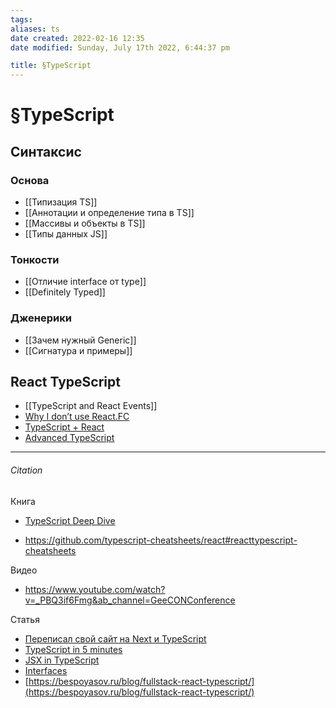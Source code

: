 ```yaml
---
tags: 
aliases: ts
date created: 2022-02-16 12:35
date modified: Sunday, July 17th 2022, 6:44:37 pm

title: §TypeScript
---
```


# §TypeScript

## Синтаксис

### Основа

- [[Типизация TS]]
- [[Аннотации и определение типа в TS]]
- [[Массивы и объекты в TS]]
- [[Типы данных JS]]

### Тонкости

- [[Отличие interface от type]]
- [[Definitely Typed]]

### Дженерики

- [[Зачем нужный Generic]]
- [[Сигнатура и примеры]]

## React TypeScript

- [[TypeScript and React Events]]
- [Why I don’t use React.FC](https://fettblog.eu/typescript-react-why-i-dont-use-react-fc/)
- [TypeScript + React](https://fettblog.eu/typescript-react/)
- [Advanced TypeScript](https://fettblog.eu/advanced-typescript-guide/)

---

###### Citation

Книга

- [TypeScript Deep Dive ](https://basarat.gitbook.io/typescript/)

- https://github.com/typescript-cheatsheets/react#reacttypescript-cheatsheets

Видео

- https://www.youtube.com/watch?v=_PBQ3if6Fmg&ab_channel=GeeCONConference

Статья

- [Переписал свой сайт на Next и TypeScript](https://bespoyasov.ru/blog/tzlvt-upgrade/)
- [TypeScript in 5 minutes](https://www.typescriptlang.org/docs/handbook/typescript-in-5-minutes.html)
- [JSX in TypeScript](https://www.typescriptlang.org/docs/handbook/jsx.html)
- [Interfaces](https://www.typescriptlang.org/docs/handbook/interfaces.html)
- [https://bespoyasov.ru/blog/fullstack-react-typescript/](https://bespoyasov.ru/blog/fullstack-react-typescript/)
